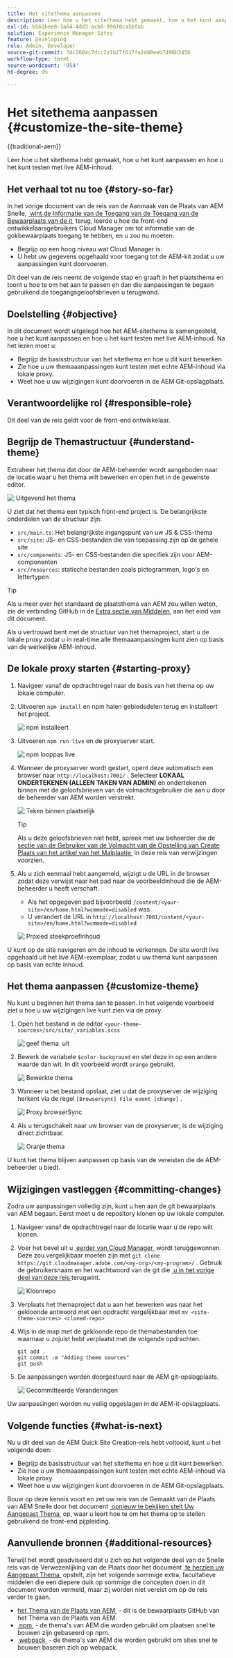 ```yaml
---
title: Het sitethema aanpassen
description: Leer hoe u het sitethema hebt gemaakt, hoe u het kunt aanpassen en hoe u het kunt testen met live AEM-inhoud.
exl-id: b561bee0-3a64-4dd3-acb8-996f0ca5bfab
solution: Experience Manager Sites
feature: Developing
role: Admin, Developer
source-git-commit: 34c2604c7dcc2a1b27f617fe2d88eeb7496b3456
workflow-type: tm+mt
source-wordcount: '954'
ht-degree: 0%

---
```


# Het sitethema aanpassen {#customize-the-site-theme}

{{traditional-aem}}

Leer hoe u het sitethema hebt gemaakt, hoe u het kunt aanpassen en hoe u het kunt testen met live AEM-inhoud.

## Het verhaal tot nu toe {#story-so-far}

In het vorige document van de reis van de Aanmaak van de Plaats van AEM Snelle, [&#x200B; wint de Informatie van de Toegang van de Toegang van de Bewaarplaats van de it &#x200B;](retrieve-access.md) terug, leerde u hoe de front-end ontwikkelaarsgebruikers Cloud Manager om tot informatie van de gokbewaarplaats toegang te hebben, en u zou nu moeten:

* Begrijp op een hoog niveau wat Cloud Manager is.
* U hebt uw gegevens opgehaald voor toegang tot de AEM-kit zodat u uw aanpassingen kunt doorvoeren.

Dit deel van de reis neemt de volgende stap en graaft in het plaatsthema en toont u hoe te om het aan te passen en dan die aanpassingen te begaan gebruikend de toegangsgeloofsbrieven u terugwond.

## Doelstelling {#objective}

In dit document wordt uitgelegd hoe het AEM-sitethema is samengesteld, hoe u het kunt aanpassen en hoe u het kunt testen met live AEM-inhoud. Na het lezen moet u:

* Begrijp de basisstructuur van het sitethema en hoe u dit kunt bewerken.
* Zie hoe u uw themaaanpassingen kunt testen met echte AEM-inhoud via lokale proxy.
* Weet hoe u uw wijzigingen kunt doorvoeren in de AEM Git-opslagplaats.

## Verantwoordelijke rol {#responsible-role}

Dit deel van de reis geldt voor de front-end ontwikkelaar.

## Begrijp de Themastructuur {#understand-theme}

Extraheer het thema dat door de AEM-beheerder wordt aangeboden naar de locatie waar u het thema wilt bewerken en open het in de gewenste editor.

![&#x200B; Uitgevend het thema &#x200B;](assets/edit-theme.png)

U ziet dat het thema een typisch front-end project is. De belangrijkste onderdelen van de structuur zijn:

* `src/main.ts`: Het belangrijkste ingangspunt van uw JS &amp; CSS-thema
* `src/site`: JS- en CSS-bestanden die van toepassing zijn op de gehele site
* `src/components`: JS- en CSS-bestanden die specifiek zijn voor AEM-componenten
* `src/resources`: statische bestanden zoals pictogrammen, logo&#39;s en lettertypen

>[!TIP]
>
>Als u meer over het standaard de plaatsthema van AEM zou willen weten, zie de verbinding GitHub in de [&#x200B; Extra sectie van Middelen &#x200B;](#additional-resources) aan het eind van dit document.

Als u vertrouwd bent met de structuur van het themaproject, start u de lokale proxy zodat u in real-time alle themaaanpassingen kunt zien op basis van de werkelijke AEM-inhoud.

## De lokale proxy starten {#starting-proxy}

1. Navigeer vanaf de opdrachtregel naar de basis van het thema op uw lokale computer.
1. Uitvoeren `npm install` en npm halen gebiedsdelen terug en installeert het project.

   ![&#x200B; npm installeert &#x200B;](assets/npm-install.png)

1. Uitvoeren `npm run live` en de proxyserver start.

   ![&#x200B; npm looppas live &#x200B;](assets/npm-run-live.png)

1. Wanneer de proxyserver wordt gestart, opent deze automatisch een browser naar `http://localhost:7001/` . Selecteer **LOKAAL ONDERTEKENEN (ALLEEN TAKEN VAN ADMIN)** en ondertekenen binnen met de geloofsbrieven van de volmachtsgebruiker die aan u door de beheerder van AEM worden verstrekt.

   ![&#x200B; Teken binnen plaatselijk &#x200B;](assets/sign-in-locally.png)

   >[!TIP]
   >
   >Als u deze geloofsbrieven niet hebt, spreek met uw beheerder die de [&#x200B; sectie van de Gebruiker van de Volmacht van de Opstelling van Create Plaats van het artikel van het Malplaatje &#x200B;](/help/journey-sites/quick-site/create-site.md#proxy-user) in deze reis van verwijzingen voorzien.

1. Als u zich eenmaal hebt aangemeld, wijzigt u de URL in de browser zodat deze verwijst naar het pad naar de voorbeeldinhoud die de AEM-beheerder u heeft verschaft.

   * Als het opgegeven pad bijvoorbeeld `/content/<your-site>/en/home.html?wcmmode=disabled` was
   * U verandert de URL in `http://localhost:7001/content/<your-site>/en/home.html?wcmmode=disabled`

   ![&#x200B; Proxied steekproefinhoud &#x200B;](assets/proxied-sample-content.png)

U kunt op de site navigeren om de inhoud te verkennen. De site wordt live opgehaald uit het live AEM-exemplaar, zodat u uw thema kunt aanpassen op basis van echte inhoud.

## Het thema aanpassen {#customize-theme}

Nu kunt u beginnen het thema aan te passen. In het volgende voorbeeld ziet u hoe u uw wijzigingen live kunt zien via de proxy.

1. Open het bestand in de editor `<your-theme-sources>/src/site/_variables.scss`

   ![&#x200B; geef thema &#x200B;](assets/edit-theme.png) uit

1. Bewerk de variabele `$color-background` en stel deze in op een andere waarde dan wit. In dit voorbeeld wordt `orange` gebruikt.

   ![&#x200B; Bewerkte thema &#x200B;](assets/edited-theme.png)

1. Wanneer u het bestand opslaat, ziet u dat de proxyserver de wijziging herkent via de regel `[Browsersync] File event [change]` .

   ![&#x200B; Proxy browserSync &#x200B;](assets/proxy-browsersync.png)

1. Als u terugschakelt naar uw browser van de proxyserver, is de wijziging direct zichtbaar.

   ![&#x200B; Oranje thema &#x200B;](assets/orange-theme.png)

U kunt het thema blijven aanpassen op basis van de vereisten die de AEM-beheerder u biedt.

## Wijzigingen vastleggen {#committing-changes}

Zodra uw aanpassingen volledig zijn, kunt u hen aan de git bewaarplaats van AEM begaan. Eerst moet u de repository klonen op uw lokale computer.

1. Navigeer vanaf de opdrachtregel naar de locatie waar u de repo wilt klonen.
1. Voer het bevel uit u [&#x200B; eerder van Cloud Manager &#x200B;](retrieve-access.md) wordt teruggewonnen. Deze zou vergelijkbaar moeten zijn met `git clone https://git.cloudmanager.adobe.com/<my-org>/<my-program>/` . Gebruik de gebruikersnaam en het wachtwoord van de git die [&#x200B; u in het vorige deel van deze reis &#x200B;](retrieve-access.md) terugwint.

   ![&#x200B; Kloonrepo &#x200B;](assets/clone-repo.png)

1. Verplaats het themaproject dat u aan het bewerken was naar het gekloonde antwoord met een opdracht vergelijkbaar met `mv <site-theme-sources> <cloned-repo>`
1. Wijs in de map met de gekloonde repo de themabestanden toe waarnaar u zojuist hebt verplaatst met de volgende opdrachten.

   ```text
   git add .
   git commit -m "Adding theme sources"
   git push
   ```

1. De aanpassingen worden doorgestuurd naar de AEM git-opslagplaats.

   ![&#x200B; Gecommitteerde Veranderingen &#x200B;](assets/changes-committed.png)

Uw aanpassingen worden nu veilig opgeslagen in de AEM-it-opslagplaats.

## Volgende functies {#what-is-next}

Nu u dit deel van de AEM Quick Site Creation-reis hebt voltooid, kunt u het volgende doen:

* Begrijp de basisstructuur van het sitethema en hoe u dit kunt bewerken.
* Zie hoe u uw themaaanpassingen kunt testen met echte AEM-inhoud via lokale proxy.
* Weet hoe u uw wijzigingen kunt doorvoeren in de AEM Git-opslagplaats.

Bouw op deze kennis voort en zet uw reis van de Gemaakt van de Plaats van AEM Snelle door het document [&#x200B; opnieuw te bekijken stelt Uw Aangepast Thema &#x200B;](deploy-theme.md) op, waar u leert hoe te om het thema op te stellen gebruikend de front-end pijpleiding.

## Aanvullende bronnen {#additional-resources}

Terwijl het wordt geadviseerd dat u zich op het volgende deel van de Snelle reis van de Verwezenlijking van de Plaats door het document [&#x200B; te herzien uw Aangepast Thema &#x200B;](deploy-theme.md) opstelt, zijn het volgende sommige extra, facultatieve middelen die een diepere duik op sommige die concepten doen in dit document worden vermeld, maar zij worden niet vereist om op de reis verder te gaan.

* [&#x200B; het Thema van de Plaats van AEM &#x200B;](https://github.com/adobe/aem-site-template-standard-theme-e2e) - dit is de bewaarplaats GitHub van het Thema van de Plaats van AEM.
* [&#x200B; npm &#x200B;](https://www.npmjs.com) - de thema&#39;s van AEM die worden gebruikt om plaatsen snel te bouwen zijn gebaseerd op npm.
* [&#x200B; webpack &#x200B;](https://webpack.js.org) - de thema&#39;s van AEM die worden gebruikt om sites snel te bouwen baseren zich op webpack.
